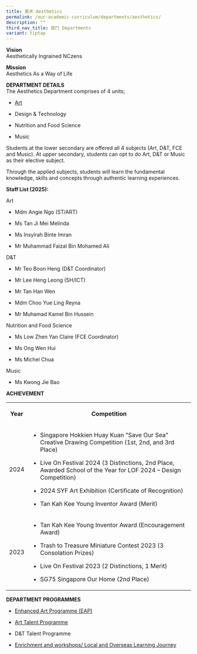 ```yaml
---
title: 美术 Aesthetics
permalink: /our-academic-curriculum/departments/aesthetics/
description: ""
third_nav_title: 部门 Departments
variant: tiptap
---
```

<p><strong>Vision</strong>
<br>Aesthetically Ingrained NCzens
<br>
</p>
<p><strong>Mission</strong>
<br>Aesthetics As a Way of Life</p>
<p><strong>DEPARTMENT DETAILS</strong>
<br>The Aesthetics Department comprises of 4 units;</p>
<ul data-tight="true" class="tight">
<li>
<p><a href="https://sites.google.com/moe.edu.sg/unitquelyncart/about-ncart" rel="noopener noreferrer nofollow" target="_blank">Art</a>
<br>
</p>
</li>
<li>
<p>Design &amp; Technology
<br>
</p>
</li>
<li>
<p>Nutrition and Food Science
<br>
</p>
</li>
<li>
<p>Music
<br>
</p>
</li>
</ul>
<p>Students at the lower secondary are offered all 4 subjects (Art, D&amp;T,
FCE and Music). At upper secondary, students can opt to do Art, D&amp;T
or Music as their elective subject.
<br>
</p>
<p>Through the applied subjects, students will learn the fundamental knowledge,
skills and concepts through authentic learning experiences.
<br>
</p>
<p><strong>Staff List (2025):</strong>
</p>
<p>Art</p>
<ul data-tight="true" class="tight">
<li>
<p>Mdm Angie Ngo (ST/ART)</p>
</li>
<li>
<p>Ms Tan Ji Mei Melinda</p>
</li>
<li>
<p>Ms Insyirah Binte Imran</p>
</li>
<li>
<p>Mr Muhammad Faizal Bin Mohamed Ali
<br>
</p>
</li>
</ul>
<p>D&amp;T</p>
<ul data-tight="true" class="tight">
<li>
<p>Mr Teo Boon Heng (D&amp;T Coordinator)</p>
</li>
<li>
<p>Mr Lee Heng Leong (SH/ICT)</p>
</li>
<li>
<p>Mr Tan Han Wen</p>
</li>
<li>
<p>Mdm Choo Yue Ling Reyna</p>
</li>
<li>
<p>Mr Muhamad Kamel Bin Hussein</p>
</li>
</ul>
<p>Nutrition and Food Science</p>
<ul data-tight="true" class="tight">
<li>
<p>Ms Low Zhen Yan Claire (FCE Coordinator)</p>
</li>
<li>
<p>Ms Ong Wen Hui</p>
</li>
<li>
<p>Ms Michel Chua</p>
</li>
</ul>
<p>Music</p>
<ul data-tight="true" class="tight">
<li>
<p>Ms Kwong Jie Bao</p>
</li>
</ul>
<p></p>
<p><strong>ACHIEVEMENT</strong>
<br>
</p>
<table style="minWidth: 50px">
<colgroup>
<col>
<col>
</colgroup>
<tbody>
<tr>
<th rowspan="1" colspan="1">
<p><strong>Year</strong>
</p>
</th>
<th rowspan="1" colspan="1">
<p><strong>Competition</strong>
</p>
</th>
</tr>
<tr>
<td rowspan="1" colspan="1">
<p>2024</p>
</td>
<td rowspan="1" colspan="1">
<ul data-tight="true" class="tight">
<li>
<p>Singapore Hokkien Huay Kuan "Save Our Sea" Creative Drawing Competition
(1st, 2nd, and 3rd Place)</p>
</li>
<li>
<p>Live On Festival 2024 (3 Distinctions, 2nd Place, Awarded School of the
Year for LOF 2024 – Design Competition)</p>
</li>
<li>
<p>2024 SYF Art Exhibition (Certificate of Recognition)</p>
</li>
<li>
<p>Tan Kah Kee Young Inventor Award (Merit)</p>
</li>
</ul>
</td>
</tr>
<tr>
<td rowspan="1" colspan="1">
<p>2023</p>
</td>
<td rowspan="1" colspan="1">
<ul data-tight="true" class="tight">
<li>
<p>Tan Kah Kee Young Inventor Award (Encouragement Award)</p>
</li>
<li>
<p>Trash to Treasure Miniature Contest 2023 (3 Consolation Prizes)</p>
</li>
<li>
<p>Live On Festival 2023 (2 Distinctions, 1 Merit)</p>
</li>
<li>
<p>SG75 Singapore Our Home (2nd Place)</p>
</li>
</ul>
</td>
</tr>
</tbody>
</table>
<p><strong>DEPARTMENT PROGRAMMES</strong>
</p>
<ul data-tight="true" class="tight">
<li>
<p><a href="https://sites.google.com/moe.edu.sg/unitquelyncart/ncart-talent-development/enhanced-art-programme-eap" rel="noopener noreferrer nofollow" target="_blank">Enhanced Art Programme (EAP)</a>
<br>
</p>
</li>
<li>
<p><a href="https://sites.google.com/moe.edu.sg/unitquelyncart/ncart-talent-development/art-talent-programme-atp" rel="noopener noreferrer nofollow" target="_blank">Art Talent Programme</a>
<br>
</p>
</li>
<li>
<p>D&amp;T Talent Programme
<br>
</p>
</li>
<li>
<p><a href="https://sites.google.com/moe.edu.sg/unitquelyncart/ncart-talent-development/enhanced-art-programme-eap" rel="noopener noreferrer nofollow" target="_blank">Enrichment and workshops/ Local and Overseas Learning Journey</a>
<br>
</p>
</li>
</ul>
<p></p>